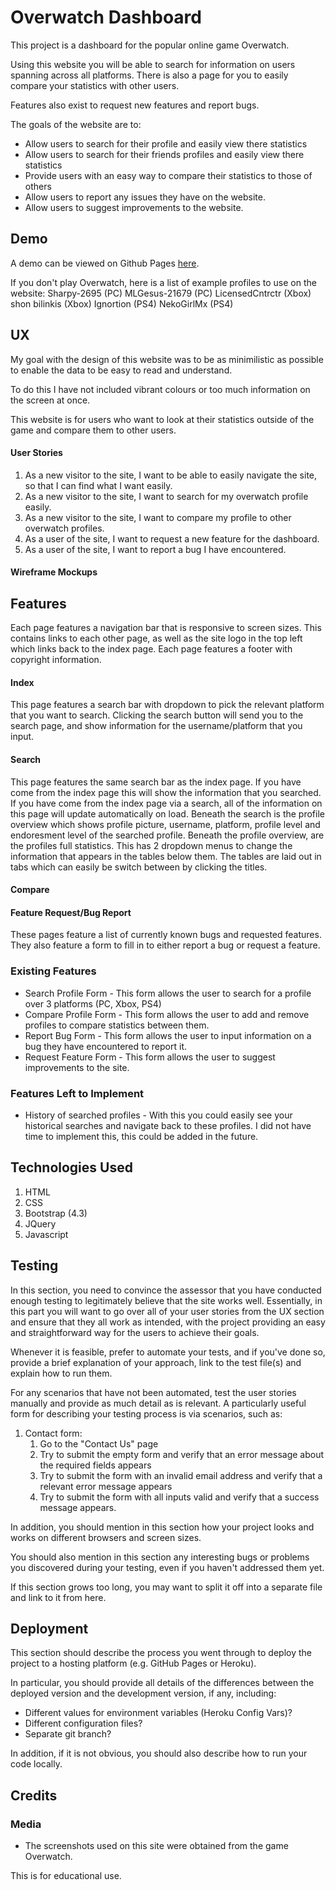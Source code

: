 # Overwatch Dashboard
This project is a dashboard for the popular online game Overwatch.

Using this website you will be able to search for information on users spanning across all platforms.
There is also a page for you to easily compare your statistics with other users.

Features also exist to request new features and report bugs.

The goals of the website are to:
- Allow users to search for their profile and easily view there statistics
- Allow users to search for their friends profiles and easily view there statistics
- Provide users with an easy way to compare their statistics to those of others
- Allow users to report any issues they have on the website.
- Allow users to suggest improvements to the website.

## Demo

A demo can be viewed on Github Pages [here](https://cobonkoi.github.io/overwatch-dashboard/).

If you don't play Overwatch, here is a list of example profiles to use on the website:
Sharpy-2695 (PC)
MLGesus-21679 (PC)
LicensedCntrctr (Xbox)
shon bilinkis (Xbox)
Ignortion (PS4)
NekoGirlMx (PS4)

## UX
My goal with the design of this website was to be as minimilistic as possible to enable the data to be easy to read and understand.

To do this I have not included vibrant colours or too much information on the screen at once.

This website is for users who want to look at their statistics outside of the game and compare them to other users.

#### User Stories
1. As a new visitor to the site, I want to be able to easily navigate the site, so that I can find what I want easily.
2. As a new visitor to the site, I want to search for my overwatch profile easily.
3. As a new visitor to the site, I want to compare my profile to other overwatch profiles.
4. As a user of the site, I want to request a new feature for the dashboard.
5. As a user of the site, I want to report a bug I have encountered.

#### Wireframe Mockups


## Features
Each page features a navigation bar that is responsive to screen sizes. This contains links to each other page, as well as the site logo in the top left which links back to the index page.
Each page features a footer with copyright information.

#### Index

This page features a search bar with dropdown to pick the relevant platform that you want to search.
Clicking the search button will send you to the search page, and show information for the username/platform that you input.

#### Search

This page features the same search bar as the index page. If you have come from the index page this will show the information that you searched.
If you have come from the index page via a search, all of the information on this page will update automatically on load.
Beneath the search is the profile overview which shows profile picture, username, platform, profile level and endoresment level of the searched profile.
Beneath the profile overview, are the profiles full statistics.
This has 2 dropdown menus to change the information that appears in the tables below them.
The tables are laid out in tabs which can easily be switch between by clicking the titles.

#### Compare



#### Feature Request/Bug Report

These pages feature a list of currently known bugs and requested features.
They also feature a form to fill in to either report a bug or request a feature.

### Existing Features

- Search Profile Form - This form allows the user to search for a profile over 3 platforms (PC, Xbox, PS4)
- Compare Profile Form - This form allows the user to add and remove profiles to compare statistics between them.
- Report Bug Form - This form allows the user to input information on a bug they have encountered to report it.
- Request Feature Form - This form allows the user to suggest improvements to the site.

### Features Left to Implement
- History of searched profiles - With this you could easily see your historical searches and navigate back to these profiles. I did not have time to implement this, this could be added in the future.

## Technologies Used
1. HTML
2. CSS
3. Bootstrap (4.3)
4. JQuery
5. Javascript

## Testing

In this section, you need to convince the assessor that you have conducted enough testing to legitimately believe that the site works well. Essentially, in this part you will want to go over all of your user stories from the UX section and ensure that they all work as intended, with the project providing an easy and straightforward way for the users to achieve their goals.

Whenever it is feasible, prefer to automate your tests, and if you've done so, provide a brief explanation of your approach, link to the test file(s) and explain how to run them.

For any scenarios that have not been automated, test the user stories manually and provide as much detail as is relevant. A particularly useful form for describing your testing process is via scenarios, such as:

1. Contact form:
    1. Go to the "Contact Us" page
    2. Try to submit the empty form and verify that an error message about the required fields appears
    3. Try to submit the form with an invalid email address and verify that a relevant error message appears
    4. Try to submit the form with all inputs valid and verify that a success message appears.

In addition, you should mention in this section how your project looks and works on different browsers and screen sizes.

You should also mention in this section any interesting bugs or problems you discovered during your testing, even if you haven't addressed them yet.

If this section grows too long, you may want to split it off into a separate file and link to it from here.

## Deployment

This section should describe the process you went through to deploy the project to a hosting platform (e.g. GitHub Pages or Heroku).

In particular, you should provide all details of the differences between the deployed version and the development version, if any, including:
- Different values for environment variables (Heroku Config Vars)?
- Different configuration files?
- Separate git branch?

In addition, if it is not obvious, you should also describe how to run your code locally.


## Credits

### Media
- The screenshots used on this site were obtained from the game Overwatch.

This is for educational use.